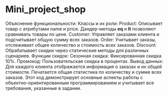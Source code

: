 # Mini_project_shop
 Объяснение функциональности: Классы и их роли:  Product: Описывает товар с атрибутами name и price. Дандер-методы __eq__ и __lt__ позволяют сравнивать товары по цене. Customer: Управляет заказами клиента и подсчитывает общую сумму всех заказов. Order: Учитывает заказы, отслеживает общее количество и стоимость всех заказов. Discount: Обрабатывает скидки через статические методы для различных сценариев. Функции скидок:  Сезонная скидка: Фиксированная скидка 10%. Промокод: Пользовательская скидка в процентах. Вывод данных:  Для каждого клиента отображается информация о заказах и их общей стоимости. Печатается общая статистика по количеству и сумме всех заказов. Этот код демонстрирует основные аспекты работы с объектно-ориентированным программированием и учитывает все требования, указанные в задании.
